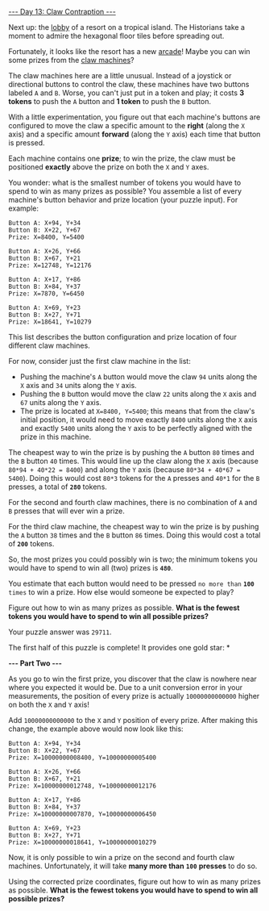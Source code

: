 [--- Day 13: Claw Contraption ---](https://adventofcode.com/2024/day/13)

Next up: the [lobby](https://adventofcode.com/2020/day/24) of a resort on a tropical island. The Historians take a moment to admire the hexagonal floor tiles before spreading out.

Fortunately, it looks like the resort has a new [arcade](https://en.wikipedia.org/wiki/Amusement_arcade)! Maybe you can win some prizes from the [claw machines](https://en.wikipedia.org/wiki/Claw_machine)?

The claw machines here are a little unusual. Instead of a joystick or directional buttons to control the claw, these machines have two buttons labeled `A` and `B`. Worse, you can't just put in a token and play; it costs **3 tokens** to push the `A` button and **1 token** to push the `B` button.

With a little experimentation, you figure out that each machine's buttons are configured to move the claw a specific amount to the **right** (along the `X` axis) and a specific amount **forward** (along the `Y` axis) each time that button is pressed.

Each machine contains one **prize**; to win the prize, the claw must be positioned **exactly** above the prize on both the `X` and `Y` axes.

You wonder: what is the smallest number of tokens you would have to spend to win as many prizes as possible? You assemble a list of every machine's button behavior and prize location (your puzzle input). For example:

    Button A: X+94, Y+34
    Button B: X+22, Y+67
    Prize: X=8400, Y=5400

    Button A: X+26, Y+66
    Button B: X+67, Y+21
    Prize: X=12748, Y=12176

    Button A: X+17, Y+86
    Button B: X+84, Y+37
    Prize: X=7870, Y=6450

    Button A: X+69, Y+23
    Button B: X+27, Y+71
    Prize: X=18641, Y=10279

This list describes the button configuration and prize location of four different claw machines.

For now, consider just the first claw machine in the list:

  - Pushing the machine's `A` button would move the claw `94` units along the `X` axis and `34` units along the `Y` axis.
  - Pushing the `B` button would move the claw `22` units along the `X` axis and `67` units along the `Y` axis.
  - The prize is located at `X=8400, Y=5400`; this means that from the claw's initial position, it would need to move exactly `8400` units along the `X` axis and exactly `5400` units along the `Y` axis to be perfectly aligned with the prize in this machine.

The cheapest way to win the prize is by pushing the `A` button `80` times and the `B` button `40` times. This would line up the claw along the `X` axis (because `80*94 + 40*22 = 8400`) and along the `Y` axis (because `80*34 + 40*67 = 5400`). Doing this would cost `80*3` tokens for the `A` presses and `40*1` for the `B` presses, a total of **`280`** tokens.

For the second and fourth claw machines, there is no combination of `A` and `B` presses that will ever win a prize.

For the third claw machine, the cheapest way to win the prize is by pushing the `A` button `38` times and the `B` button `86` times. Doing this would cost a total of **`200`** tokens.

So, the most prizes you could possibly win is two; the minimum tokens you would have to spend to win all (two) prizes is **`480`**.

You estimate that each button would need to be pressed `no more than` **`100`** `times` to win a prize. How else would someone be expected to play?

Figure out how to win as many prizes as possible. **What is the fewest tokens you would have to spend to win all possible prizes?**

Your puzzle answer was `29711`.

The first half of this puzzle is complete! It provides one gold star: *

**--- Part Two ---**

As you go to win the first prize, you discover that the claw is nowhere near where you expected it would be. Due to a unit conversion error in your measurements, the position of every prize is actually `10000000000000` higher on both the `X` and `Y` axis!

Add `10000000000000` to the `X` and `Y` position of every prize. After making this change, the example above would now look like this:

    Button A: X+94, Y+34
    Button B: X+22, Y+67
    Prize: X=10000000008400, Y=10000000005400

    Button A: X+26, Y+66
    Button B: X+67, Y+21
    Prize: X=10000000012748, Y=10000000012176

    Button A: X+17, Y+86
    Button B: X+84, Y+37
    Prize: X=10000000007870, Y=10000000006450

    Button A: X+69, Y+23
    Button B: X+27, Y+71
    Prize: X=10000000018641, Y=10000000010279

Now, it is only possible to win a prize on the second and fourth claw machines. Unfortunately, it will take **many more than** **`100`** **presses** to do so.

Using the corrected prize coordinates, figure out how to win as many prizes as possible. **What is the fewest tokens you would have to spend to win all possible prizes?**

